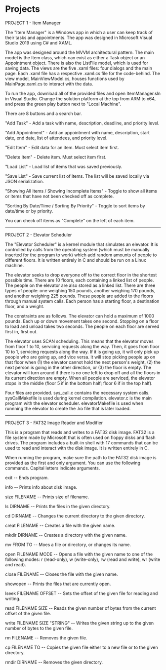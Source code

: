 # Projects

PROJECT 1 - Item Manager

The "Item Manager" is a Windows app in which a user can keep track of their tasks and appointments. The app was designed in Microsoft Visual Studio 2019 using C# and XAML.

The app was designed around the MVVM architectural pattern. The main model is the Item class, which can exist as either a Task object or an Appointment object. There is also the ListFile model, which is used for saving data. The views are the five .xaml files: four dialogs and the main page. Each .xaml file has a respective .xaml.cs file for the code-behind. The view model, MainViewModel.cs, houses functions used by MainPage.xaml.cs to interact with the data.

To run the app, download all of the provided files and open ItemManager.sln in Visual Studio. Change the solution platform at the top from ARM to x64, and press the green play button next to "Local Machine".

There are 8 buttons and a search bar.

"Add Task" - Add a task with name, description, deadline, and priority level.

"Add Appointment" - Add an appointment with name, description, start date, end date, list of attendees, and priority level.

"Edit Item" - Edit data for an item. Must select item first.

"Delete Item" - Delete item. Must select item first.

"Load List" - Load list of items that was saved previously.

"Save List" - Save current list of items. The list will be saved locally via JSON serialization.

"Showing All Items / Showing Incomplete Items" - Toggle to show all items or items that have not been checked off as complete.

"Sorting By Date/Time / Sorting By Priority" - Toggle to sort items by date/time or by priority.

You can check off items as "Complete" on the left of each item.
_____

PROJECT 2 - Elevator Scheduler

The "Elevator Scheduler" is a kernel module that simulates an elevator. It is controlled by calls from the operating system (which must be manually inserted for the program to work) which add random amounts of people to different floors. It is written entirely in C and should be run on a Linux machine.

The elevator seeks to drop everyone off to the correct floor in the shortest possible time. There are 10 floors, each containing a linked list of people. The people on the elevator are also stored as a linked list. There are three types of people: one weighing 150 pounds, another weighing 170 pounds, and another weighing 225 pounds. These people are added to the floors through manual system calls. Each person has a starting floor, a destination floor, and a weight.

The constraints are as follows. The elevator can hold a maximum of 1000 pounds. Each up or down movement takes one second. Stopping on a floor to load and unload takes two seconds. The people on each floor are served first in, first out.

The elevator uses SCAN scheduling. This means that the elevator moves from floor 1 to 10, servicing requests along the way. Then, it goes from floor 10 to 1, servicing requests along the way. If it is going up, it will only pick up people who are going up, and vice versa. It will stop picking people up on that floor when (1) the elevator cannot hold the next person's weight, (2) the next person is going in the other direction, or (3) the floor is empty. The elevator will turn around if there is no one left to drop off and all the floors in its current direction are empty. When all people are serviced, the elevator stops in the middle (floor 5 if in the bottom half; floor 6 if in the top half).

Four files are provided. sys_call.c contains the necessary system calls. sysCallMakefile is used during kernel compilation. elevator.c is the main program with the elevator scheduler. elevatorMakefile is used when runnning the elevator to create the .ko file that is later loaded.
_____

PROJECT 3 - FAT32 Image Reader and Modifier

This is a program that reads and writes to a FAT32 disk image. FAT32 is a file system made by Microsoft that is often used on floppy disks and flash drives. The program includes a built-in shell with 17 commands that can be used to read and interact with the disk image. It is written entirely in C.

When running the program, make sure the path to the FAT32 disk image is provided as the first and only argument. You can use the following commands. Capital letters indicate arguments.

exit -- Ends program.

info -- Prints info about disk image.

size FILENAME -- Prints size of filename.

ls DIRNAME -- Prints the files in the given directory.

cd DIRNAME -- Changes the current directory to the given directory.

creat FILENAME -- Creates a file with the given name.

mkdir DIRNAME -- Creates a directory with the given name.

mv FROM TO -- Moes a file or directory, or changes its name.

open FILENAME MODE -- Opens a file with the given name to one of the following modes: r (read-only), w (write-only), rw (read and write), wr (write and read).

close FILENAME -- Closes the file with the given name.

showopen -- Prints the files that are currently open.

lseek FILENAME OFFSET -- Sets the offset of the given file for reading and writing.

read FILENAME SIZE -- Reads the given number of bytes from the current offset of the given file.

write FILENAME SIZE "STRING" -- Writes the given string up to the given number of bytes to the given file.

rm FILENAME -- Removes the given file.

cp FILENAME TO -- Copies the given file either to a new file or to the given directory.

rmdir DIRNAME -- Removes the given directory.
